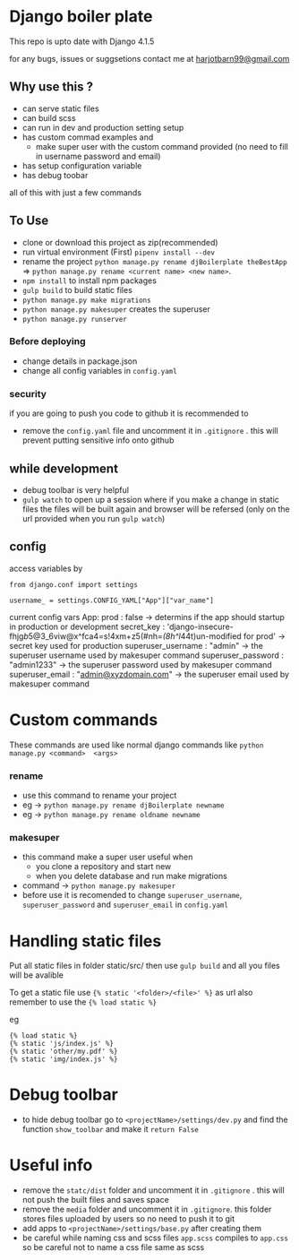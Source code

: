 # Django boiler plate

This repo is upto date with Django 4.1.5

for any bugs, issues or suggsetions contact me at harjotbarn99@gmail.com


## Why use this ?
- can serve static files 
- can build scss 
- can run in dev and production setting setup
- has custom commad examples and
  - make super user with the custom command provided (no need to fill in username password and email)
- has setup configuration variable
- has debug toobar 

all of this with just a few commands



## To Use
- clone or download this project as zip(recommended)
- run virtual environment (First) `pipenv install --dev`
- rename the project `python manage.py rename djBoilerplate theBestApp`  =>  `python manage.py rename <current name> <new name>`. 
- `npm install` to install npm packages
- `gulp build` to build static files
- `python manage.py make migrations`
- `python manage.py makesuper` creates the superuser
- `python manage.py runserver`

### Before deploying
- change details in package.json 
- change all config variables in `config.yaml`

### security 
if you are going to push you code to github it is recommended to 
- remove the `config.yaml` file and uncomment it in `.gitignore` . this will prevent putting sensitive info onto github 


## while development
- debug toolbar is very helpful 
- `gulp watch` to open up a session where if you make a change in static files the files will be built again and browser will be refersed (only on the url provided when you run `gulp watch`)


## config
access variables by 
```
from django.conf import settings

username_ = settings.CONFIG_YAML["App"]["var_name"]
```
current config vars 
App:
  prod : false  -> determins if the app should startup in production or development
  secret_key : 'django-insecure-fhjg$b5@3%$_6viw@x^fca4=s!4xm+z5(#nh=*(8h^l*44t)un-modified for prod' -> secret key used for production
  superuser_username : "admin" -> the superuser username used by makesuper command
  superuser_password : "admin1233" -> the superuser password used by makesuper command
  superuser_email : "admin@xyzdomain.com" -> the superuser email used by makesuper command


# Custom commands
These commands are used like normal django commands like `python manage.py <command>  <args>`

### rename 
+ use this command to rename your project 
+ eg -> `python manage.py rename djBoilerplate newname`
+ eg -> `python manage.py rename oldname newname`

###  makesuper
+ this command make a super user useful when 
  + you clone a repository and start new
  + when you delete database and run make migrations
+ command -> `python manage.py makesuper`
+ before use it is recomended to change `superuser_username`, `superuser_password` and `superuser_email` in `config.yaml`
  
  

# Handling static files
Put all static files in folder static/src/<folder>
then use `gulp build` and all you files will be avalible 

To get a static file use `{% static '<folder>/<file>' %}` as url also remember to use the `{% load static %}`

eg 
```
{% load static %}
{% static 'js/index.js' %}
{% static 'other/my.pdf' %}
{% static 'img/index.js' %}
```




# Debug toolbar
+ to hide debug toolbar go to `<projectName>/settings/dev.py` and find the function `show_toolbar` and make it `return False`


# Useful info
- remove the `statc/dist` folder and uncomment it in `.gitignore` . this will not push the built files and saves space
- remove the `media` folder and uncomment it in `.gitignore`. this folder stores files uploaded by users so no need to push it to git
- add apps to `<projectName>/settings/base.py` after creating them
- be careful while naming css and scss files `app.scss` compiles to `app.css` so be careful not to name a css file same as scss



